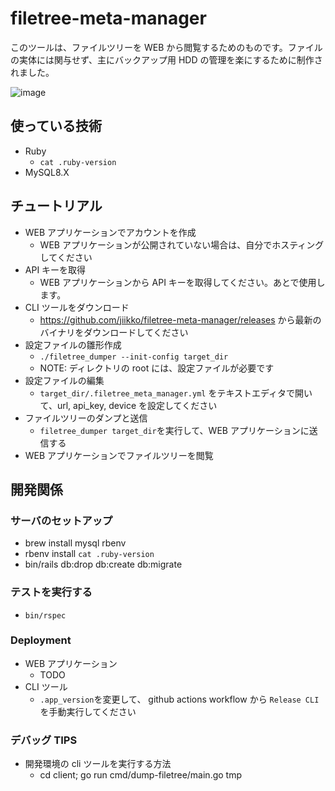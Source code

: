 # filetree-meta-manager

このツールは、ファイルツリーを WEB から閲覧するためのものです。ファイルの実体には関与せず、主にバックアップ用 HDD の管理を楽にするために制作されました。

![image](https://github.com/jiikko/filetree-meta-manager/assets/1664497/f98cd076-ed14-4da9-80ae-d1b7d4b07444)

## 使っている技術

- Ruby
  - `cat .ruby-version`
- MySQL8.X

## チュートリアル

- WEB アプリケーションでアカウントを作成
  - WEB アプリケーションが公開されていない場合は、自分でホスティングしてください
- API キーを取得
  - WEB アプリケーションから API キーを取得してください。あとで使用します。
- CLI ツールをダウンロード
  - https://github.com/jiikko/filetree-meta-manager/releases から最新のバイナリをダウンロードしてください
- 設定ファイルの雛形作成
  - `./filetree_dumper --init-config target_dir`
  - NOTE: ディレクトリの root には、設定ファイルが必要です
- 設定ファイルの編集
  - `target_dir/.filetree_meta_manager.yml` をテキストエディタで開いて、url, api_key, device を設定してください
- ファイルツリーのダンプと送信
  - `filetree_dumper target_dir`を実行して、WEB アプリケーションに送信する
- WEB アプリケーションでファイルツリーを閲覧

## 開発関係

### サーバのセットアップ

- brew install mysql rbenv
- rbenv install `cat .ruby-version`
- bin/rails db:drop db:create db:migrate

### テストを実行する

- `bin/rspec`

### Deployment

- WEB アプリケーション
  - TODO
- CLI ツール
  - `.app_version`を変更して、 github actions workflow から `Release CLI` を手動実行してください

### デバッグ TIPS

- 開発環境の cli ツールを実行する方法
  - cd client; go run cmd/dump-filetree/main.go tmp

